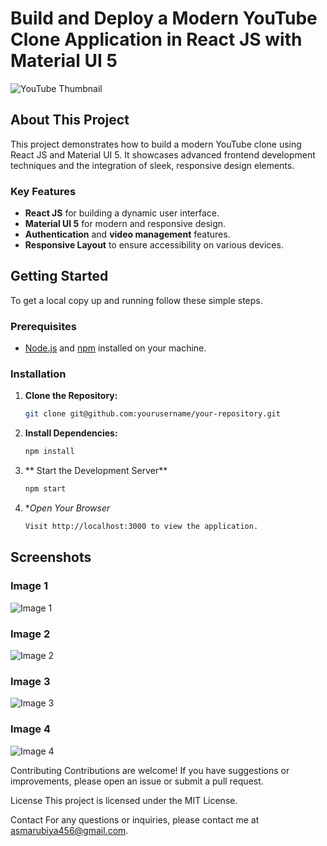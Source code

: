 # Build and Deploy a Modern YouTube Clone Application in React JS with Material UI 5

![YouTube Thumbnail](https://i.ibb.co/4R5RkmW/Thumbnail-5.png)

## About This Project

This project demonstrates how to build a modern YouTube clone using React JS and Material UI 5. It showcases advanced frontend development techniques and the integration of sleek, responsive design elements.

### Key Features

- **React JS** for building a dynamic user interface.
- **Material UI 5** for modern and responsive design.
- **Authentication** and **video management** features.
- **Responsive Layout** to ensure accessibility on various devices.

## Getting Started

To get a local copy up and running follow these simple steps.

### Prerequisites

- [Node.js](https://nodejs.org/) and [npm](https://www.npmjs.com/) installed on your machine.

### Installation

1. **Clone the Repository:**

   ```bash
   git clone git@github.com:yourusername/your-repository.git

2. **Install Dependencies:**

   ```bash
   npm install

3. ** Start the Development Server**

   ```bash
   npm start

3. **Open Your Browser*

   ```bash
   Visit http://localhost:3000 to view the application.
## Screenshots

### Image 1

![Image 1](public/images/img1.png)

### Image 2

![Image 2](public/images/img2.png)

### Image 3

![Image 3](public/images/img3.png)

### Image 4

![Image 4](public/images/img4.png)


Contributing
Contributions are welcome! If you have suggestions or improvements, please open an issue or submit a pull request.

License
This project is licensed under the MIT License.

Contact
For any questions or inquiries, please contact me at asmarubiya456@gmail.com.




